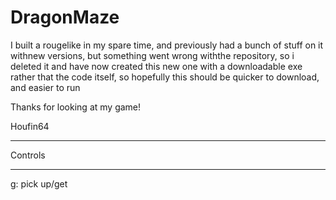 # DragonMaze
I built a rougelike in my spare time, and previously had a bunch of stuff on it withnew versions, but something went wrong withthe repository, so i deleted it and have now created this new one with  a downloadable exe rather that the code itself, so hopefully this should be quicker to download, and easier to run

Thanks for looking at my game!

Houfin64


________
Controls
________
g: pick up/get
